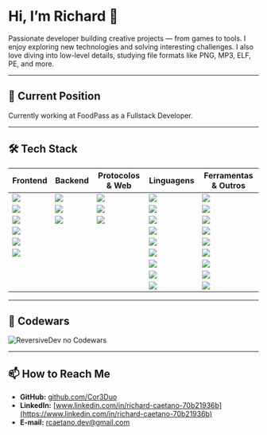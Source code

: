 # Hi, I’m **Richard** 👋

Passionate developer building creative projects — from games to tools. I enjoy exploring new technologies and solving interesting challenges.
I also love diving into low-level details, studying file formats like PNG, MP3, ELF, PE, and more.

---

## 🏢 Current Position

Currently working at FoodPass as a Fullstack Developer.

---

## 🛠️ Tech Stack

| Frontend                  | Backend                          | Protocolos & Web            | Linguagens                | Ferramentas & Outros         |
|---------------------------|----------------------------------|-----------------------------|---------------------------|------------------------------|
| <img src="https://img.shields.io/badge/-React-45b8d8?style=flat-square&logo=react&logoColor=white" />  | <img src="https://img.shields.io/badge/-NestJs-ea2845?style=flat-square&logo=nestjs&logoColor=white" />  | <img src="https://img.shields.io/badge/-HTTP-005C9C?style=flat-square&logo=http&logoColor=white" />      | <img src="https://img.shields.io/badge/-TypeScript-007ACC?style=flat-square&logo=typescript&logoColor=white" /> | <img src="https://img.shields.io/badge/-Docker-46a2f1?style=flat-square&logo=docker&logoColor=white" /> |
| <img src="https://img.shields.io/badge/-Webpack-8DD6F9?style=flat-square&logo=webpack&logoColor=white" />  | <img src="https://img.shields.io/badge/-Express-000000?style=flat-square&logo=express&logoColor=white" />  | <img src="https://img.shields.io/badge/-WebSocket-0094FF?style=flat-square&logo=websocket&logoColor=white" />  | <img src="https://img.shields.io/badge/-JavaScript-F7DF1E?style=flat-square&logo=javascript&logoColor=black" /> | <img src="https://img.shields.io/badge/-Insomnia-5849BE?style=flat-square&logo=insomnia&logoColor=white" /> |
| <img src="https://img.shields.io/badge/-Sass-CC6699?style=flat-square&logo=sass&logoColor=white" />      | <img src="https://img.shields.io/badge/-Nodejs-43853d?style=flat-square&logo=Node.js&logoColor=white" />   | <img src="https://img.shields.io/badge/-TLS-0078D2?style=flat-square&logo=openssl&logoColor=white" />       | <img src="https://img.shields.io/badge/-Python-3776AB?style=flat-square&logo=python&logoColor=white" />  | <img src="https://img.shields.io/badge/-Git-F05032?style=flat-square&logo=git&logoColor=white" />    |
| <img src="https://img.shields.io/badge/-Styled_Components-db7092?style=flat-square&logo=styled-components&logoColor=white" /> |                                  |                             | <img src="https://img.shields.io/badge/-C-%2300599C.svg?style=flat-square&logo=c&logoColor=white" />     | <img src="https://img.shields.io/badge/-npm-CB3837?style=flat-square&logo=npm&logoColor=white" />    |
| <img src="https://img.shields.io/badge/-PixiJS-E82969?style=flat-square&logo=pixijs&logoColor=white" />  |                                  |                             | <img src="https://img.shields.io/badge/-C++-00599C?style=flat-square&logo=c%2B%2B&logoColor=white" /> | <img src="https://img.shields.io/badge/-HTML5-E34F26?style=flat-square&logo=html5&logoColor=white" /> |
| <img src="https://img.shields.io/badge/-WebGL-990000?style=flat-square&logo=webgl&logoColor=white" />  |                                  |                             | <img src="https://img.shields.io/badge/-C%23-%23239120.svg?style=flat-square&logo=csharp&logoColor=white" /> | <img src="https://img.shields.io/badge/-Chrome-4285F4?style=flat-square&logo=googlechrome&logoColor=white" /> |
|                           |                                  |                             | <img src="https://img.shields.io/badge/java-%23ED8B00.svg?style=flat-square&logo=openjdk&logoColor=white" /> | <img src="https://img.shields.io/badge/-Android-3DDC84?style=flat-square&logo=android&logoColor=white" /> |
|                           |                                  |                             | <img src="https://img.shields.io/badge/-Kotlin-0095D5?style=flat-square&logo=kotlin&logoColor=white" /> | <img src="https://img.shields.io/badge/-Linux-FCC624?style=flat-square&logo=linux&logoColor=black" /> |
|                           |                                  |                             | <img src="https://img.shields.io/badge/-Lua-2C2D72?style=flat-square&logo=lua&logoColor=white" />    | <img src="https://img.shields.io/badge/-Windows-0078D6?style=flat-square&logo=windows&logoColor=white" /> |

---

## 🏅 Codewars

![ReversiveDev no Codewars](https://www.codewars.com/users/richarddev/badges/small)

---

## 📫 How to Reach Me

- **GitHub:** [github.com/Cor3Duo](https://github.com/Cor3Duo)  
- **LinkedIn:** [www.linkedin.com/in/richard-caetano-70b21936b](https://www.linkedin.com/in/richard-caetano-70b21936b)  
- **E‑mail:** rcaetano.dev@gmail.com
